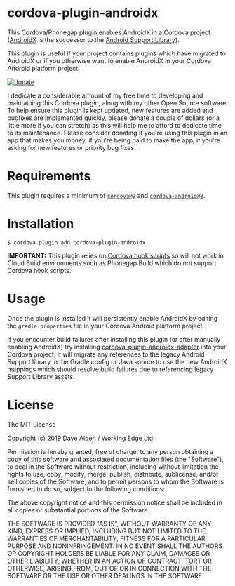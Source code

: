 cordova-plugin-androidx
=======================

This Cordova/Phonegap plugin enables AndroidX in a Cordova project ([AndroidX](https://developer.android.com/jetpack/androidx/migrate) is the successor to the [Android Support Library](https://developer.android.com/topic/libraries/support-library/index)).

This plugin is useful if your project contains plugins which have migrated to AndroidX or if you otherwise want to enable AndroidX in your Cordova Android platform project.

<!-- DONATE -->
[![donate](https://www.paypalobjects.com/en_US/i/btn/btn_donateCC_LG_global.gif)](https://www.paypal.com/cgi-bin/webscr?cmd=_s-xclick&hosted_button_id=ZRD3W47HQ3EMJ)

I dedicate a considerable amount of my free time to developing and maintaining this Cordova plugin, along with my other Open Source software.
To help ensure this plugin is kept updated, new features are added and bugfixes are implemented quickly, please donate a couple of dollars (or a little more if you can stretch) as this will help me to afford to dedicate time to its maintenance. Please consider donating if you're using this plugin in an app that makes you money, if you're being paid to make the app, if you're asking for new features or priority bug fixes.
<!-- END DONATE -->
 

# Requirements

This plugin requires a minimum of [`cordova@9`](https://github.com/apache/cordova-cli) and [`cordova-android@8`](https://github.com/apache/cordova-android).
 
# Installation

    $ cordova plugin add cordova-plugin-androidx
    
**IMPORTANT:** This plugin relies on [Cordova hook scripts](https://cordova.apache.org/docs/en/latest/guide/appdev/hooks/) so will not work in Cloud Build environments such as Phonegap Build which do not support Cordova hook scripts. 
    
# Usage

Once the plugin is installed it will persistently enable AndroidX by editing the `gradle.properties` file in your Cordova Android platform project.

If you encounter build failures after installing this plugin (or after manually enabling AndroidX) try installing [cordova-plugin-androidx-adapter](https://github.com/dpa99c/cordova-plugin-androidx-adapter) into your Cordova project; it will migrate any references to the legacy Android Support library in the Gradle config or Java source to use the new AndroidX mappings which should resolve build failures due to referencing legacy Support Library assets.

License
================

The MIT License

Copyright (c) 2019 Dave Alden / Working Edge Ltd.

Permission is hereby granted, free of charge, to any person obtaining a copy
of this software and associated documentation files (the "Software"), to deal
in the Software without restriction, including without limitation the rights
to use, copy, modify, merge, publish, distribute, sublicense, and/or sell
copies of the Software, and to permit persons to whom the Software is
furnished to do so, subject to the following conditions:

The above copyright notice and this permission notice shall be included in
all copies or substantial portions of the Software.

THE SOFTWARE IS PROVIDED "AS IS", WITHOUT WARRANTY OF ANY KIND, EXPRESS OR
IMPLIED, INCLUDING BUT NOT LIMITED TO THE WARRANTIES OF MERCHANTABILITY,
FITNESS FOR A PARTICULAR PURPOSE AND NONINFRINGEMENT. IN NO EVENT SHALL THE
AUTHORS OR COPYRIGHT HOLDERS BE LIABLE FOR ANY CLAIM, DAMAGES OR OTHER
LIABILITY, WHETHER IN AN ACTION OF CONTRACT, TORT OR OTHERWISE, ARISING FROM,
OUT OF OR IN CONNECTION WITH THE SOFTWARE OR THE USE OR OTHER DEALINGS IN
THE SOFTWARE.
